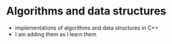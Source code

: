 # Algorithms and data structures

- implementations of algorithms and data structures in C++
- I am adding them as I learn them
